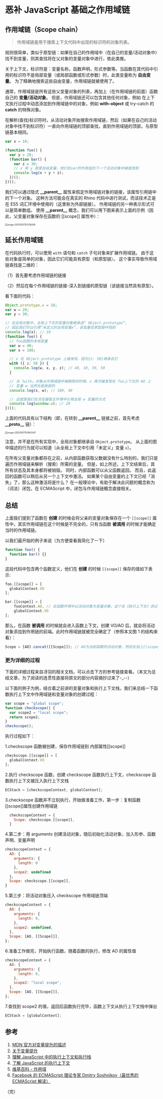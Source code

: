 # 恶补 JavaScript 基础之作用域链

## 作用域链（Scope chain）

> 作用域链是用于搜索上下文代码中出现的标识符的对象列表。

规则很简单，类似于原型链：如果在自己的作用域中（在自己的变量/活动对象中）找不到变量，则其查找将在父对象的变量对象中进行，依此类推。

关于上下文，标识符是：变量名称，函数声明，形式参数等。当函数在其代码中引用的标识符不是局部变量（或局部函数或形式参数）时，此类变量称为 **自由变量**。 为了精确地搜索这些自由变量，作用域链就被使用了。

通常，作用域链是所有这些父变量对象的列表，再加上（在作用域链的前面）函数自己的 **变量/活动对象**。 但是，作用域链还可以包含其他任何对象，例如 在上下文执行过程中动态添加到作用域链中的对象，例如 **with-object** 或 try-catch 的 **catch** 的特殊对象。

在解析(查找)标识符时，从活动对象开始搜索作用域链，然后（如果在自己的活动对象中找不到标识符）一直向作用域链的顶部查找，直到作用域链的顶部，与原型链基本相同。

```javascript
var x = 10;

(function foo() {
  var y = 20;
  (function bar() {
    var z = 30;
    // x 和 y 就是自由变量，他们在var的作用连的下一个活动对象中被查找到
    console.log(x + y + z);
  })();
})();
```

我们可以通过隐式 **\_\_parent\_\_** 属性来假定作用域链对象的链接，该属性引用链中的下一个对象。 这种方法可能会在真实的 Rhino 代码中进行测试，而该技术正是在 ES5 词汇环境中使用的（这里称为外部链接）。 作用域链的另一种表示形式可以是简单数组。 使用 **\_\_parent\_\_** 概念，我们可以用下图来表示上面的示例（因此，父变量对象保存在函数的 [[scope]] 属性中）：

<img src="https://lib.sixtyden.com/typora-image-20201007152316206.png" alt="image-20201007152316206" style="zoom:50%;" />

## 延长作用域链

在代码执行时，可以使用 `with` 语句和 `catch` 子句对象来扩展作用域链。 由于这些对象是简单的对象，因此它们可能具有原型（和原型链）。 这个事实导致作用域链查找是二维的：

（1）首先要考虑作用域链的链接

（2）然后在每个作用域链的链接-深入到链接的原型链（该链接当然具有原型）。

看下面的代码：

```javascript
Object.prototype.x = 10;
var w = 20;
var y = 30;

// 在全局对象中，全局上下文的变量对象继承自“ Object.prototype”，
// 因此我们可以引用“未定义的全局变量x”，该变量在原型链中找到
console.log(x); // 10
(function foo() {
  // foo函数的本地变量
  var w = 40;
  var x = 100;

  // x 在 Object.prototype 上被发现，因为{z: 50}继承自它
  with ({ z: 50 }) {
    console.log(w, x, y, z); // 40, 10, 30, 50
  }

  // 当「with」对象从作用域链中被删除的时候，x 再次被发现在 foo上下文的 AO 上
  // 变量 w 当然也是局部的
  console.log(x, w); // 100, 40

  // 这就是我们在浏览器宿主环境中引用全局 w 变量的方式
  console.log(window.w); // 20
})();
```

上面的代码具有以下结构（即，在转到 **\_\_parent\_\_** 链接之前，首先考虑 **\_\_proto\_\_** 链）：

<img src="https://lib.sixtyden.com/typora-image-20201007152943347.png" alt="image-20201007152943347" style="zoom:50%;" />

注意，并不是在所有实现中，全局对象都继承自 `Object.prototype`。 从上面的图中描述的行为就可以知道（从全局上下文中引用「未定义」变量 `x`）。

在所有父变量对象都存在之前，从内部函数获取父数据没有什么特别的，我们只是遍历作用域链来解析（搜索）所需的变量。 但是，如上所述，上下文结束后，其所有状态及其本身都将被销毁。 同时，内部函数可以从父函数返回。 而且，此返回的函数可以稍后从另一个上下文中激活。 如果某个自由变量的上下文已经「消失」了，那么这种激活将是什么？ 在一般理论中，有助于解决此问题的概念称为（词法）闭包，在 ECMAScript 中，闭包与作用域链概念直接相关。

## 总结

上面我们提到了函数在 **创建** 的时候会将父亲的变量对象保存在一个 `[[scope]]` 属性中，其实作用域链在这个时候是不完全的，只有当函数 **被调用** 的时候才能确定当时的作用域链。

以我们最开始的例子来说（为方便查看我简化了一下）

```javascript
function foo() {
  function bar() {}
}
```

这段代码中包含两个函数定义，他们在 **创建** 的时候 `[[scope]]` 保存的值如下表示:

```javascript
foo.[[scope]] = [
  globalContext.VO
];

bar.[[scope]] = [
    fooContext.AO, // 在函数环境中以活动对象为变量对象，这个在《执行上下文》讲过
    globalContext.VO
];
```

那么，在函数 **被调用** 的时候就会进入函数上下文，创建 VO/AO 后，就会将活动对象添加到作用链的前端。此时作用域链就被完全确定了（参照本文图 1 的结构来看）：

```javascript
Scope = [AO].concat([[Scope]]); // AO为当前函数的活动对象，然后在加上[[scope]]属性保存的父亲们的变量/活动对象
```

### 更为详细的过程

下面的详细过程来自冴羽的相关文档，可以点击下方的参考链接查看。（本文为总结文章，为了阅读的连贯性直接将原文的部分内容摘抄过来了-\_--）

以下面的例子为例，结合着之前讲的变量对象和执行上下文栈，我们来总结一下函数执行上下文中作用域链和变量对象的创建过程：

```javascript
var scope = "global scope";
function checkscope() {
  var scope2 = "local scope";
  return scope2;
}
checkscope();
```

执行过程如下：

1.checkscope 函数被创建，保存作用域链到 内部属性[[scope]]

```javascript
checkscope.[[scope]] = [
  globalContext.VO
];
```

2.执行 checkscope 函数，创建 checkscope 函数执行上下文，checkscope 函数执行上下文被压入执行上下文栈

```javascript
ECStack = [checkscopeContext, globalContext];
```

3.checkscope 函数并不立刻执行，开始做准备工作，第一步：复制函数[[scope]]属性创建作用域链

```javascript
  checkscopeContext = {
    Scope: checkscope.[[scope]],
  }
```

4.第二步：用 arguments 创建活动对象，随后初始化活动对象，加入形参、函数声明、变量声明

```javascript
checkscopeContext = {
  AO: {
    arguments: {
      length: 0
    },
    scope2: undefined
  }，
  Scope: checkscope.[[scope]],
}
```

5.第三步：将活动对象压入 checkscope 作用域链顶端

```javascript
checkscopeContext = {
  AO: {
    arguments: {
      length: 0,
    },
    scope2: undefined,
  },
  Scope: [AO, [[Scope]]],
};
```

6.准备工作做完，开始执行函数，随着函数的执行，修改 AO 的属性值

```javascript
checkscopeContext = {
  AO: {
    arguments: {
      length: 0,
    },
    scope2: "local scope",
  },
  Scope: [AO, [[Scope]]],
};
```

7.查找到 scope2 的值，返回后函数执行完毕，函数上下文从执行上下文栈中弹出

```javascript
ECStack = [globalContext];
```

## 参考

1. [MDN 官方对变量提升的描述](https://developer.mozilla.org/en-US/docs/Web/JavaScript/Guide/Grammar_and_Types#Variable_hoisting)
2. [关于变量提升](https://stackoverflow.com/questions/31219420/are-variables-declared-with-let-or-const-not-hoisted-in-es6#)
3. [理解 JavaScript 中的执行上下文和执行栈](https://juejin.im/post/5ba32171f265da0ab719a6d7)
4. [了解 JavaScript 的执行上下文](https://yanhaijing.com/javascript/2014/04/29/what-is-the-execution-context-in-javascript/)
5. [维基百科 - 作用域](https://zh.wikipedia.org/wiki/作用域)
6. [Facebook 的 ECMAScript 理论专家 Dmitry Soshnikov（最优秀的 ECMAScript 解读）](http://dmitrysoshnikov.com/ecmascript/javascript-the-core/#execution-context-stack)

（完）
